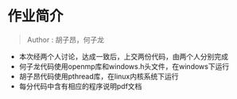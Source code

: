 # 作业简介

> Author : 胡子昂，何子龙

- 本次经两个人讨论，达成一致后，上交两份代码，由两个人分别完成
- 何子龙代码使用openmp库和windows.h头文件，在windows下运行
- 胡子昂代码使用pthread库，在linux内核系统下运行
- 每分代码中含有相应的程序说明pdf文档